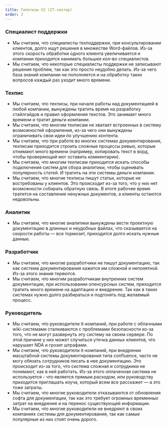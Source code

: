 ```yaml
---
title: Гипотезы V2 (IT-сектор)
order: 2
---
```


### Специалист поддержки

- Мы считаем, что специалисты техподдержки, при консультировании клиентов, долго ищут решения в множестве Word-файлов. Из-за этого скорость обработки одного клиента увеличивается и компании приходится нанимать большее кол-во специалистов.
- Мы считаем, что некоторые специалисты поддержки не записывают решения проблем, так как это просто неудобно делать. Из-за чего база знаний компании не пополняется и на обработку таких вопросов каждый раз уходит много времени.

### Техпис

- Мы считаем, что техписы, при начале работы над документацией в любой компании, вынуждены тратить время на разработку стайлгайдов и правил оформления текстов. Это занимает много времени и тратит деньги компании.
- Мы считаем, что многим техписам не хватает встроенных в систему возможностей оформления, из-за чего они вынуждены ограничивать свои идеи по улучшению контента.
- Мы считаем, что при работе во многих системах документирования, техписам приходится строить сложные процессы ревью, которые отнимают много времени (например, копировать текст в ворд, чтобы проверяющий мог оставить комментарии).
- Мы считаем, что многим техписам приходится искать способы подключения систем для сбора аналитики, чтобы оценивать популярность статей. И тратить на эти системы деньги компании.
- Мы считаем, что многие техписы пишут статьи, которые не востребованы у клиентов. Это происходит из-за того, что у них нет возможности собирать обратную связь. В итоге рабочее время тратится на составление ненужных документов, а клиенты остаются недовольны.

### Аналитик

- Мы считаем, что многие аналитики вынуждены вести проектную документацию в длинных и неудобных файлах, что сказывается на скорости работы — все тормозит, приходится долго искать нужные данные.

### Разработчик

- Мы считаем, что многие разработчики не пишут документацию, так как система документирования кажется им сложной и непонятной. Из-за этого знания теряются.
- Мы считаем, что многим разработчикам внутренних систем документации, при использовании опенсурсных систем, приходится тратить много времени на адаптацию и внедрение. Так как в таких системах нужно долго разбираться и подгонять под желаемый процесс.

### Руководитель

- Мы считаем, что руководители it-компаний, при работе с облачными wiki-системами сталкиваются с проблемами безопасности из-за того, что не могут развернуть эту систему на своем сервере. По этой причине у них может случиться утечка данных клиентов, что нарушает NDA и грозит штрафами.
- Мы считаем, что руководители it-компаний, при внедрении масштабной системы документирования типа confluence, часто не могу обязать сотрудников писать в нее документацию. Это происходит из-за того, что система сложная и сотрудники не понимают, как в ней работать. Из-за этого оплаченная система не используется - что является прямым расходом, или руководству приходится приглашать коуча, который всем все расскажет — а это тоже затраты.
- Мы считаем, что многие руководители отказываются от обновления софта для документации, так как это требует огромных временных затрат на внедрение и на перенос существующей информации.
- Мы считаем, что многие руководители не внедряют в своих компаниях системы для документирования, так как самые популярные из них стоят очень дорого.